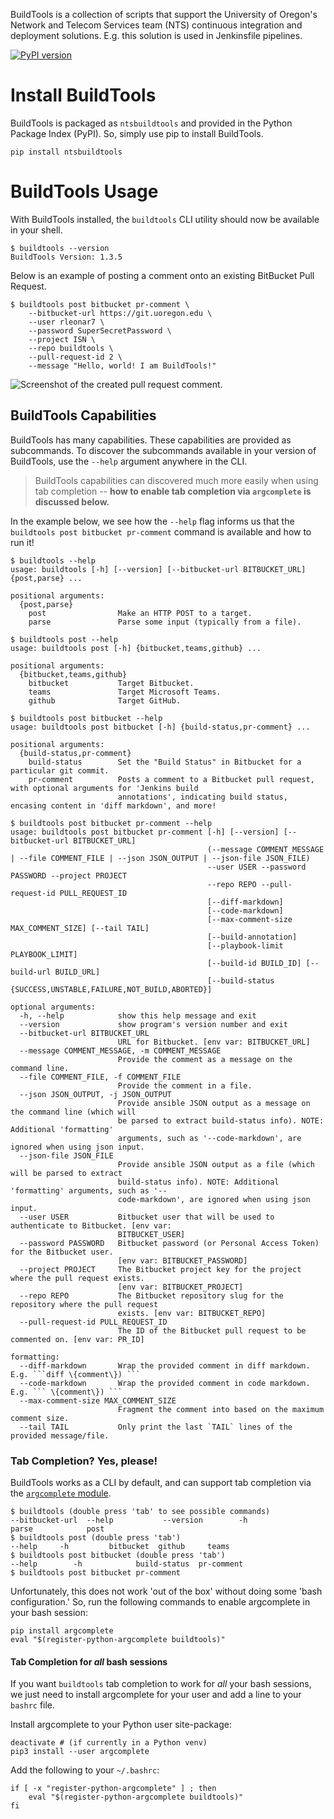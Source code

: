 BuildTools is a collection of scripts that support the University of Oregon's Network and Telecom Services team (NTS) 
continuous integration and deployment solutions. E.g. this solution is used in Jenkinsfile pipelines.

[![PyPI version](https://badge.fury.io/py/ntsbuildtools.svg)](https://badge.fury.io/py/ntsbuildtools)

# Install BuildTools

BuildTools is packaged as `ntsbuildtools` and provided in the Python Package Index (PyPI).
So, simply use pip to install BuildTools.

    pip install ntsbuildtools

# BuildTools Usage

With BuildTools installed, the `buildtools` CLI utility should now be available in your shell.

    $ buildtools --version
    BuildTools Version: 1.3.5

Below is an example of posting a comment onto an existing BitBucket Pull Request.

    $ buildtools post bitbucket pr-comment \
        --bitbucket-url https://git.uoregon.edu \
        --user rleonar7 \ 
        --password SuperSecretPassword \ 
        --project ISN \
        --repo buildtools \
        --pull-request-id 2 \ 
        --message "Hello, world! I am BuildTools!"

![Screenshot of the created pull request comment.](https://uoregon-my.sharepoint.com/:i:/r/personal/rleonar7_uoregon_edu/Documents/share/post-bb-pr-comment.png)

## BuildTools Capabilities

BuildTools has many capabilities. These capabilities are provided as subcommands. 
To discover the subcommands available in your version of BuildTools, use the `--help` argument anywhere in the CLI. 

> BuildTools capabilities can discovered much more easily when using tab completion -- **how to enable tab completion via `argcomplete` is discussed below.**

In the example below, we see how the `--help` flag informs us that the `buildtools post bitbucket pr-comment` command is available and how to run it!

    $ buildtools --help
    usage: buildtools [-h] [--version] [--bitbucket-url BITBUCKET_URL] {post,parse} ...
     
    positional arguments:
      {post,parse}
        post                Make an HTTP POST to a target.
        parse               Parse some input (typically from a file).

    $ buildtools post --help
    usage: buildtools post [-h] {bitbucket,teams,github} ...
    
    positional arguments:
      {bitbucket,teams,github}
        bitbucket           Target Bitbucket.
        teams               Target Microsoft Teams.
        github              Target GitHub.

    $ buildtools post bitbucket --help
    usage: buildtools post bitbucket [-h] {build-status,pr-comment} ...
    
    positional arguments:
      {build-status,pr-comment}
        build-status        Set the "Build Status" in Bitbucket for a particular git commit.
        pr-comment          Posts a comment to a Bitbucket pull request, with optional arguments for 'Jenkins build 
                            annotations', indicating build status, encasing content in 'diff markdown', and more!

    $ buildtools post bitbucket pr-comment --help
    usage: buildtools post bitbucket pr-comment [-h] [--version] [--bitbucket-url BITBUCKET_URL]
                                                (--message COMMENT_MESSAGE | --file COMMENT_FILE | --json JSON_OUTPUT | --json-file JSON_FILE)
                                                --user USER --password PASSWORD --project PROJECT
                                                --repo REPO --pull-request-id PULL_REQUEST_ID
                                                [--diff-markdown]
                                                [--code-markdown]
                                                [--max-comment-size MAX_COMMENT_SIZE] [--tail TAIL]
                                                [--build-annotation]
                                                [--playbook-limit PLAYBOOK_LIMIT]
                                                [--build-id BUILD_ID] [--build-url BUILD_URL]
                                                [--build-status {SUCCESS,UNSTABLE,FAILURE,NOT_BUILD,ABORTED}]
    
    optional arguments:
      -h, --help            show this help message and exit
      --version             show program's version number and exit
      --bitbucket-url BITBUCKET_URL
                            URL for Bitbucket. [env var: BITBUCKET_URL]
      --message COMMENT_MESSAGE, -m COMMENT_MESSAGE
                            Provide the comment as a message on the command line.
      --file COMMENT_FILE, -f COMMENT_FILE
                            Provide the comment in a file.
      --json JSON_OUTPUT, -j JSON_OUTPUT
                            Provide ansible JSON output as a message on the command line (which will
                            be parsed to extract build-status info). NOTE: Additional 'formatting'
                            arguments, such as '--code-markdown', are ignored when using json input.
      --json-file JSON_FILE
                            Provide ansible JSON output as a file (which will be parsed to extract
                            build-status info). NOTE: Additional 'formatting' arguments, such as '--
                            code-markdown', are ignored when using json input.
      --user USER           Bitbucket user that will be used to authenticate to Bitbucket. [env var:
                            BITBUCKET_USER]
      --password PASSWORD   Bitbucket password (or Personal Access Token) for the Bitbucket user.
                            [env var: BITBUCKET_PASSWORD]
      --project PROJECT     The Bitbucket project key for the project where the pull request exists.
                            [env var: BITBUCKET_PROJECT]
      --repo REPO           The Bitbucket repository slug for the repository where the pull request
                            exists. [env var: BITBUCKET_REPO]
      --pull-request-id PULL_REQUEST_ID
                            The ID of the Bitbucket pull request to be commented on. [env var: PR_ID]
    
    formatting:
      --diff-markdown       Wrap the provided comment in diff markdown. E.g. ```diff \{comment\}) ```
      --code-markdown       Wrap the provided comment in code markdown. E.g. ``` \{comment\}) ```
      --max-comment-size MAX_COMMENT_SIZE
                            Fragment the comment into based on the maximum comment size.
      --tail TAIL           Only print the last `TAIL` lines of the provided message/file.

### Tab Completion? Yes, please!

BuildTools works as a CLI by default, and can support tab completion via the [`argcomplete` module](https://kislyuk.github.io/argcomplete/).

    $ buildtools (double press 'tab' to see possible commands) 
    --bitbucket-url  --help           --version        -h               parse            post             
    $ buildtools post (double press 'tab')
    --help     -h         bitbucket  github     teams      
    $ buildtools post bitbucket (double press 'tab')
    --help        -h            build-status  pr-comment    
    $ buildtools post bitbucket pr-comment

Unfortunately, this does not work 'out of the box' without doing some 'bash configuration.'
So, run the following commands to enable argcomplete in your bash session:
        
    pip install argcomplete
    eval "$(register-python-argcomplete buildtools)"

#### Tab Completion for *all* bash sessions

If you want `buildtools` tab completion to work for *all* your bash sessions, we just need to install argcomplete for your user and add a line to your `bashrc` file.

Install argcomplete to your Python user site-package:

    deactivate # (if currently in a Python venv)
    pip3 install --user argcomplete

Add the following to your `~/.bashrc`:

    if [ -x "register-python-argcomplete" ] ; then
        eval "$(register-python-argcomplete buildtools)"
    fi
